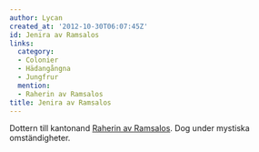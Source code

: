 ```yaml
---
author: Lycan
created_at: '2012-10-30T06:07:45Z'
id: Jenira av Ramsalos
links:
  category:
  - Colonier
  - Hädangångna
  - Jungfrur
  mention:
  - Raherin av Ramsalos
title: Jenira av Ramsalos
---
```


Dottern till kantonand [Raherin av Ramsalos]. Dog under mystiska omständigheter.

  [Raherin av Ramsalos]: Raherin_av_Ramsalos